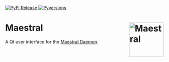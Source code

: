 [![PyPi Release](https://img.shields.io/pypi/v/maestral.svg)](https://pypi.org/project/maestral_qt/)
[![Pyversions](https://img.shields.io/pypi/pyversions/maestral.svg)](https://pypi.org/pypi/maestral_qt/)

# Maestral <img src="https://raw.githubusercontent.com/SamSchott/maestral-dropbox/master/maestral/gui/resources/maestral.png" align="right" title="Maestral" width="110" height="110">

A Qt user interface for the [Maestral Daemon](https://www.github.com/samschott/maestral-dropbox).
